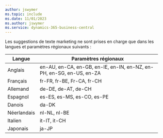 ```yaml
---
author: jswymer
ms.topic: include
ms.date: 11/01/2023
ms.author: jswymer
ms.service: dynamics-365-business-central
---
```

Les suggestions de texte marketing ne sont prises en charge que dans les langues et paramètres régionaux suivants :

|Langue|Paramètres régionaux|
|-|-|
|Anglais|en-AU, en-CA, en-GB, en-IE, en-IN, en-NZ, en-PH, en-SG, en-US, en-ZA|
|Français|fr-FR, fr-BE, Fr-CA, fr-CH|
|Allemand|de-DE, de-AT, de-CH|
|Espagnol |es-ES, es-MS, es-CO, es-PE|
|Danois|da-DK|
|Néerlandais|nl-NL, nl-BE|
|Italien|it-IT, it-CH|
|Japonais|ja-JP|
